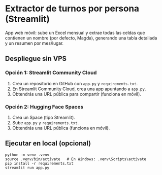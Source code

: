 # Extractor de turnos por persona (Streamlit)

App web móvil: sube un Excel mensual y extrae todas las celdas que contienen un nombre (por defecto, Magda), generando una tabla detallada y un resumen por mes/lugar.

## Despliegue sin VPS

### Opción 1: Streamlit Community Cloud
1. Crea un repositorio en GitHub con `app.py` y `requirements.txt`.
2. En Streamlit Community Cloud, crea una app apuntando a `app.py`.
3. Obtendrás una URL pública para compartir (funciona en móvil).

### Opción 2: Hugging Face Spaces
1. Crea un Space (tipo Streamlit).
2. Sube `app.py` y `requirements.txt`.
3. Obtendrás una URL pública (funciona en móvil).

## Ejecutar en local (opcional)
```
python -m venv .venv
source .venv/bin/activate   # En Windows: .venv\Scripts\activate
pip install -r requirements.txt
streamlit run app.py
```

